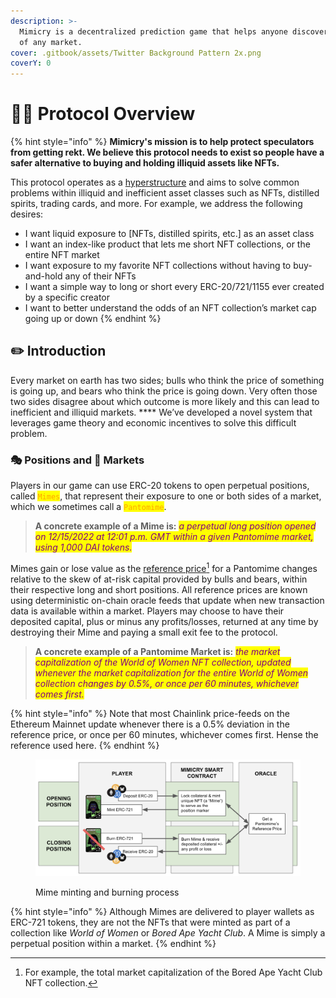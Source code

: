 ```yaml
---
description: >-
  Mimicry is a decentralized prediction game that helps anyone discover the odds
  of any market.
cover: .gitbook/assets/Twitter Background Pattern 2x.png
coverY: 0
---
```


# 👨🏫 Protocol Overview

{% hint style="info" %}
**Mimicry's mission is to help protect speculators from getting rekt. We believe this protocol needs to exist so people have a safer alternative to buying and holding illiquid assets like NFTs.**

This protocol operates as a [hyperstructure](https://jacob.energy/hyperstructures.html) and aims to solve common problems within illiquid and inefficient asset classes such as NFTs, distilled spirits, trading cards, and more. For example, we address the following desires:

* I want liquid exposure to \[NFTs, distilled spirits, etc.] as an asset class
* I want an index-like product that lets me short NFT collections, or the entire NFT market
* I want exposure to my favorite NFT collections without having to buy-and-hold any of their NFTs
* I want a simple way to long or short every ERC-20/721/1155 ever created by a specific creator
* I want to better understand the odds of an NFT collection’s market cap going up or down
{% endhint %}

## ✏️  Introduction

Every market on earth has two sides; bulls who think the price of something is going up, and bears who think the price is going down. Very often those two sides disagree about which outcome is more likely and this can lead to inefficient and illiquid markets. **** We’ve developed a novel system that leverages game theory and economic incentives to solve this difficult problem.

### 🎭 Positions and 🎪 Markets

Players in our game can use ERC-20 tokens to open perpetual positions, called <mark style="color:orange;">`Mimes`</mark>, that represent their exposure to one or both sides of a market, which we sometimes call a <mark style="color:orange;">`Pantomime`</mark>.

> **A concrete example of a Mime is:** _<mark style="color:purple;">a perpetual long position opened on 12/15/2022 at 12:01 p.m. GMT within a given Pantomime market, using 1,000 DAI tokens.</mark>_

Mimes gain or lose value as the [reference price](#user-content-fn-1)[^1] for a Pantomime changes relative to the skew of at-risk capital provided by bulls and bears, within their respective long and short positions. All reference prices are known using deterministic on-chain oracle feeds that update when new transaction data is available within a market. Players may choose to have their deposited capital, plus or minus any profits/losses, returned at any time by destroying their Mime and paying a small exit fee to the protocol.

> **A concrete example of a Pantomime Market is:** _<mark style="color:purple;">the market capitalization of the World of Women NFT collection, updated whenever the market capitalization for the entire World of Women collection changes by 0.5%, or once per 60 minutes, whichever comes first.</mark>_

{% hint style="info" %}
Note that most Chainlink price-feeds on the Ethereum Mainnet update whenever there is a 0.5% deviation in the reference price, or once per 60 minutes, whichever comes first. Hense the reference used here.
{% endhint %}

<figure><img src=".gitbook/assets/Screen Shot 2023-02-08 at 12.37.01 PM.png" alt=""><figcaption><p>Mime minting and burning process</p></figcaption></figure>

{% hint style="info" %}
Although Mimes are delivered to player wallets as ERC-721 tokens, they are not the NFTs that were minted as part of a collection like _World of Women_ or _Bored Ape Yacht Club_. A Mime is simply a perpetual position within a market.
{% endhint %}

[^1]: For example, the total market capitalization of the Bored Ape Yacht Club NFT collection.
